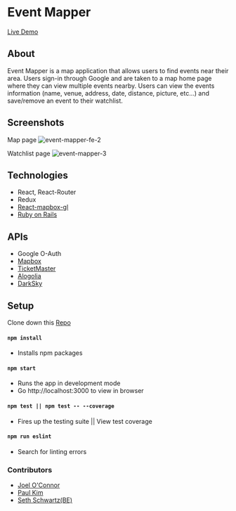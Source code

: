 # Event Mapper

[Live Demo](https://event-mapper.netlify.com)

## About

Event Mapper is a map application that allows users to find events near their area. Users sign-in through Google and are taken to a map home page where they can view multiple events nearby. Users can view the events information (name, venue, address, date, distance, picture, etc...) and save/remove an event to their watchlist.

## Screenshots

Map page
![event-mapper-fe-2](https://user-images.githubusercontent.com/35910428/47851268-c042b000-dd9d-11e8-8b8c-3e33278c958d.gif)

Watchlist page
![event-mapper-3](https://user-images.githubusercontent.com/35910428/47851253-b3be5780-dd9d-11e8-9eaa-17592d6b57d7.gif)

## Technologies

- React, React-Router
- Redux
- [React-mapbox-gl](https://github.com/alex3165/react-mapbox-gl/blob/master/docs/API.md)
- [Ruby on Rails](https://github.com/SSchwartz214/event_mapper_api)

## APIs

- Google O-Auth
- [Mapbox](https://www.mapbox.com/mapbox-gl-js/api/)
- [TicketMaster](https://developer.ticketmaster.com/products-and-docs/apis/discovery-api/v2/)
- [Alogolia](https://www.algolia.com/doc/)
- [DarkSky](https://darksky.net/dev/docs)

## Setup

Clone down this [Repo](https://github.com/JoOCon/event-mapper-fe.git)

#### `npm install`

- Installs npm packages

#### `npm start`

- Runs the app in development mode
- Go http://localhost:3000 to view in browser

#### `npm test || npm test -- --coverage`

- Fires up the testing suite || View test coverage

#### `npm run eslint`

- Search for linting errors

### Contributors

- [Joel O'Connor](https://github.com/JoOCon)
- [Paul Kim](https://github.com/sojurner)
- [Seth Schwartz(BE)](https://github.com/SSchwartz214)
